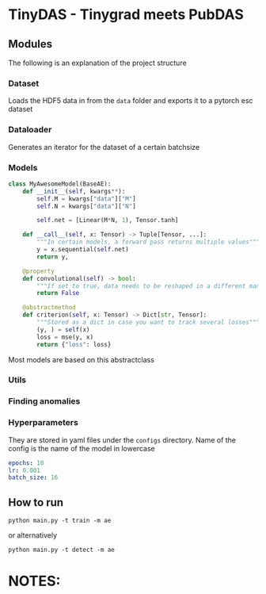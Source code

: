# TinyDAS - Tinygrad meets PubDAS

## Modules

The following is an explanation of the project structure

### Dataset

Loads the HDF5 data in from the `data` folder and exports it to a pytorch esc dataset

### Dataloader

Generates an iterator for the dataset of a certain batchsize

### Models

```python
class MyAwesomeModel(BaseAE):
    def __init__(self, kwargs**):
        self.M = kwargs["data"]["M"]
        self.N = kwargs["data"]["N"]

        self.net = [Linear(M*N, 1), Tensor.tanh]

    def __call__(self, x: Tensor) -> Tuple[Tensor, ...]:
        """In certain models, a forward pass returns multiple values"""
        y = x.sequential(self.net)
        return y,

    @property
    def convolutional(self) -> bool:
        """If set to true, data needs to be reshaped in a different manner"""
        return False

    @abstractmethod
    def criterion(self, x: Tensor) -> Dict[str, Tensor]:
        """Stored as a dict in case you want to track several losses"""
        (y, ) = self(x)
        loss = mse(y, x)
        return {"loss": loss}

```

Most models are based on this abstractclass

### Utils

### Finding anomalies

### Hyperparameters

They are stored in yaml files under the `configs` directory.
Name of the config is the name of the model in lowercase

```yaml
epochs: 10
lr: 0.001
batch_size: 16
```

## How to run

`python main.py -t train -m ae`

or alternatively

`python main.py -t detect -m ae`

# NOTES:
